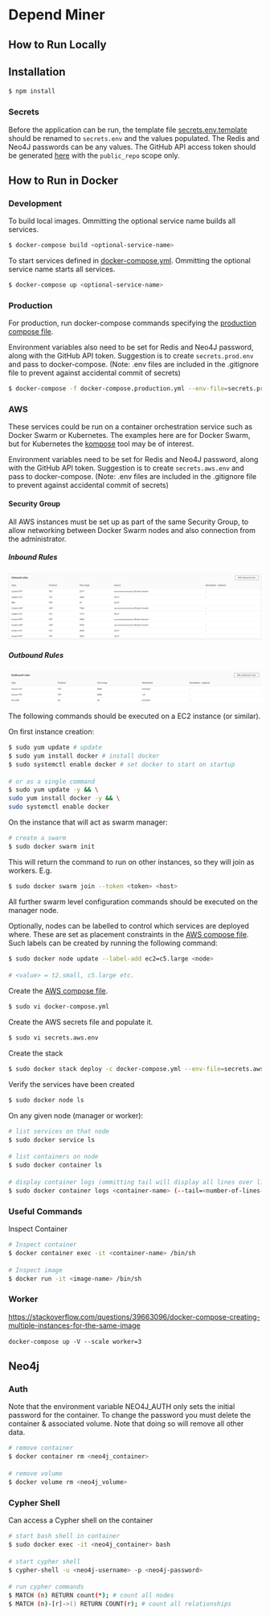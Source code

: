 # Depend Miner

## How to Run Locally
## Installation

```bash
$ npm install
```

### Secrets
Before the application can be run, the template file [secrets.env.template](secrets.env.template) should be renamed to `secrets.env` and the values populated. The Redis and Neo4J passwords can be any values. The GitHub API access token should be generated [here](https://github.com/settings/tokens/new) with the `public_repo` scope only.

## How to Run in Docker

### Development
To build local images. Ommitting the optional service name builds all services.

```bash
$ docker-compose build <optional-service-name>
```

To start services defined in [docker-compose.yml](docker-compose.yml). Ommitting the optional service name starts all services.

```bash
$ docker-compose up <optional-service-name>
```

### Production
For production, run docker-compose commands specifying the [production compose file](docker-compose.production.yml).

Environment variables also need to be set for Redis and Neo4J password, along with the GitHub API token. Suggestion is to create `secrets.prod.env` and pass to docker-compose. (Note: .env files are included in the .gitignore file to prevent against accidental commit of secrets)

```bash
$ docker-compose -f docker-compose.production.yml --env-file=secrets.prod.env <commands...>
```

### AWS
These services could be run on a container orchestration service such as Docker Swarm or Kubernetes. The examples here are for Docker Swarm, but for Kubernetes the [kompose](https://github.com/kubernetes/kompose) tool may be of interest.

Environment variables need to be set for Redis and Neo4J password, along with the GitHub API token. Suggestion is to create `secrets.aws.env` and pass to docker-compose. (Note: .env files are included in the .gitignore file to prevent against accidental commit of secrets)

[sg_inbound]: img/securitygroup_rules_inbound.png "Security Group Inbound Rules"
[sg_outbound]: img/securitygroup_rules_outbound.png "Security Group Outbound Rules"
#### Security Group
All AWS instances must be set up as part of the same Security Group, to allow networking between Docker Swarm nodes and also connection from the administrator.

##### Inbound Rules
![Security Group Inbound Rules][sg_inbound]

##### Outbound Rules
![Security Group Inbound Rules][sg_outbound]

The following commands should be executed on a EC2 instance (or similar).

On first instance creation:
```bash
$ sudo yum update # update
$ sudo yum install docker # install docker
$ sudo systemctl enable docker # set docker to start on startup

# or as a single command
$ sudo yum update -y && \
sudo yum install docker -y && \
sudo systemctl enable docker
```

On the instance that will act as swarm manager:
```bash
# create a swarm
$ sudo docker swarm init
```

This will return the command to run on other instances, so they will join as workers. E.g.
```bash
$ sudo docker swarm join --token <token> <host>
```

All further swarm level configuration commands should be executed on the manager node.

Optionally, nodes can be labelled to control which services are deployed where. These are set as placement constraints in the [AWS compose file](docker-compose.aws.yml). Such labels can be created by running the following command:
```bash
$ sudo docker node update --label-add ec2=c5.large <node>

# <value> = t2.small, c5.large etc.
```

Create the [AWS compose file](docker-compose.aws.yml).
```bash
$ sudo vi docker-compose.yml
```

Create the AWS secrets file and populate it.
```bash
$ sudo vi secrets.aws.env
```

Create the stack
```bash
$ sudo docker stack deploy -c docker-compose.yml --env-file=secrets.aws.env  dependTest
```

Verify the services have been created
```bash
$ sudo docker node ls
```

On any given node (manager or worker):
```bash
# list services on that node
$ sudo docker service ls

# list containers on node
$ sudo docker container ls

# display container logs (ommitting tail will display all lines over lifetime of container)
$ sudo docker container logs <container-name> (--tail=<number-of-lines-to-display>)
```

### Useful Commands
Inspect Container
```bash
# Inspect container
$ docker container exec -it <container-name> /bin/sh

# Inspect image
$ docker run -it <image-name> /bin/sh
```

### Worker
https://stackoverflow.com/questions/39663096/docker-compose-creating-multiple-instances-for-the-same-image

`docker-compose up -V --scale worker=3`

## Neo4j
### Auth
Note that the environment variable NEO4J_AUTH only sets the initial password for the container. To change the password you must delete the container & associated volume. Note that doing so will remove all other data.

```bash
# remove container
$ docker container rm <neo4j_container>

# remove volume
$ docker volume rm <neo4j_volume>
```

### Cypher Shell
Can access a Cypher shell on the container
```bash
# start bash shell in container
$ sudo docker exec -it <neo4j_container> bash

# start cypher shell
$ cypher-shell -u <neo4j-username> -p <neo4j-password>

# run cypher commands
$ MATCH (n) RETURN count(*); # count all nodes
$ MATCH (n)-[r]->() RETURN COUNT(r); # count all relationships
```